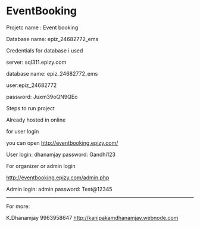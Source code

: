 # EventBooking

Projetc name : Event booking

Database name: epiz_24682772_ems

Credentials for database i used

server: sql311.epizy.com

database name: epiz_24682772_ems

user:epiz_24682772

password: Juxm39oQN9QEo



Steps to run project

Already hosted in online 

for user login

you can open http://eventbooking.epizy.com/

User login:   dhanamjay
password:	Gandhi123



For organizer or admin login 

http://eventbooking.epizy.com/admin.php

Admin login:  admin
password: 	Test@12345


________________________________________________________________________
For more: 

K.Dhanamjay 
9963958647
http://kanipakamdhanamjay.webnode.com
